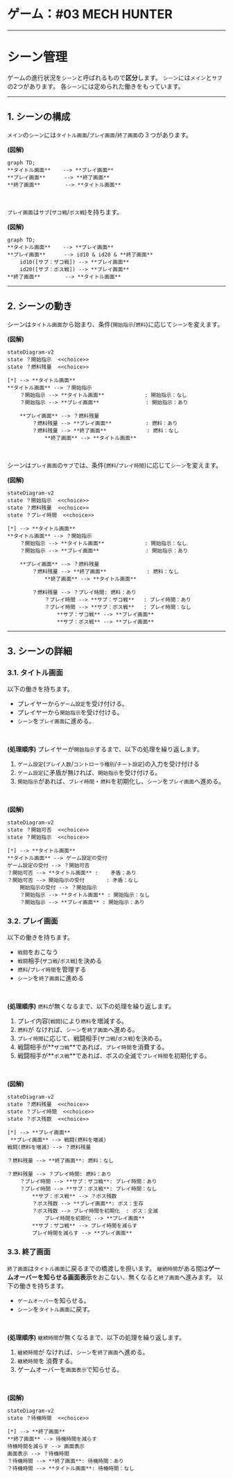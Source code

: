 # ゲーム：#03 MECH HUNTER
----
# シーン管理

ゲームの進行状況を`シーン`と呼ばれるもので**区分**します。
`シーン`には`メイン`と`サブ`の2つがあります。
各`シーン`には定められた働きをもっています。

----
## 1. シーンの構成
`メイン`の`シーン`には`タイトル画面`/`プレイ画面`/`終了画面`の３つがあります。

**(図解)**
```mermaid
graph TD;
**タイトル画面**    --> **プレイ画面**
**プレイ画面**      --> **終了画面**
**終了画面**        --> **タイトル画面**
```
</BR>

`プレイ画面`は`サブ`(`ザコ戦`/`ボス戦`)を持ちます。

**(図解)**
```mermaid
graph TD;
**タイトル画面**    --> **プレイ画面**
**プレイ画面**      --> id10 & id20 & **終了画面**
    id10([サブ：ザコ戦]) --> **プレイ画面**
    id20([サブ：ボス戦]) --> **プレイ画面**
**終了画面**        --> **タイトル画面**
```
---
## 2. シーンの動き

シーンは`タイトル画面`から始まり、条件(`開始指示`/`燃料`)に応じて`シーン`を変えます。

**(図解)**
```mermaid
stateDiagram-v2
state ？開始指示  <<choice>>
state ？燃料残量  <<choice>>

[*] --> **タイトル画面**
**タイトル画面** --> ？開始指示
    ？開始指示 --> **タイトル画面**             : 開始指示：なし
    ？開始指示 --> **プレイ画面**               : 開始指示：あり

    **プレイ画面** --> ？燃料残量
        ？燃料残量 --> **プレイ画面**           : 燃料：あり
        ？燃料残量 --> **終了画面**             : 燃料：なし
            **終了画面** --> **タイトル画面**
```
</BR>

シーンは`プレイ画面`の`サブ`では、条件(`燃料`/`プレイ時間`)に応じて`シーン`を変えます。

**(図解)**
```mermaid
stateDiagram-v2
state ？開始指示  <<choice>>
state ？燃料残量  <<choice>>
state ？プレイ時間  <<choice>>

[*] --> **タイトル画面**
**タイトル画面** --> ？開始指示
    ？開始指示 --> **タイトル画面**             : 開始指示：なし
    ？開始指示 --> **プレイ画面**               : 開始指示：あり

    **プレイ画面** --> ？燃料残量
        ？燃料残量 --> **終了画面**             : 燃料：なし
            **終了画面** --> **タイトル画面**

        ？燃料残量 --> ？プレイ時間: 燃料：あり
            ？プレイ時間 --> **サブ：ザコ戦**   : プレイ時間：あり
            ？プレイ時間 --> **サブ：ボス戦**   : プレイ時間：なし
                **サブ：ザコ戦** --> **プレイ画面**
                **サブ：ボス戦** --> **プレイ画面** 
```

----
## 3. シーンの詳細

### 3.1. タイトル画面

以下の働きを持ちます。
- プレイヤーから`ゲーム設定`を受け付ける。
- プレイヤーから`開始指示`を受け付ける。
- `シーン`を`プレイ画面`に進める。
</BR>

**(処理順序)**
プレイヤーが`開始指示`するまで、以下の処理を繰り返します。
1. `ゲーム設定`(`プレイ人数`/`コントローラ種別`/`チート設定`)の入力を受け付ける
1. `ゲーム設定`に矛盾が無ければ、`開始指示`を受け付ける。
1. `開始指示`があれば、`プレイ時間`・`燃料`を初期化し、`シーン`を`プレイ画面`へ進める。
</BR>

**(図解)**
```mermaid
stateDiagram-v2
state ？開始可否  <<choice>>
state ？開始指示  <<choice>>

[*] --> **タイトル画面**
**タイトル画面** --> ゲーム設定の受付
ゲーム設定の受付 --> ？開始可否
？開始可否 --> **タイトル画面** :    矛盾：あり
？開始可否 --> 開始指示の受付       : 矛盾：なし
    開始指示の受付 --> ？開始指示
    ？開始指示 --> **タイトル画面** : 開始指示：なし
    ？開始指示 --> **プレイ画面** : 開始指示：あり
```

### 3.2. プレイ画面

以下の働きを持ちます。
- `戦闘`をおこなう
- `戦闘`相手(`ザコ戦`/`ボス戦`)を決める
- `燃料`/`プレイ時間`を管理する
- `シーン`を`終了画面`に進める
</BR>

**(処理順序)**
`燃料`が無くなるまで、以下の処理を繰り返します。

1. プレイ内容(`戦闘`)により`燃料`を増減する。
1. `燃料`が なければ、`シーン`を`終了画面`へ進める。
1. `プレイ時間`に応じて、戦闘相手(`ザコ戦`/`ボス戦`)を決める。
1. 戦闘相手が**`ザコ戦`**であれば、`プレイ時間`を消費する。
1. 戦闘相手が**`ボス戦`**であれば、ボスの全滅で`プレイ時間`を初期化する。
</BR>

**(図解)**
```mermaid
stateDiagram-v2
state ？燃料残量  <<choice>>
state ？プレイ時間  <<choice>>
state ？ボス残数  <<choice>>

[*] --> **プレイ画面**
 **プレイ画面** --> 戦闘(燃料を増減)
戦闘(燃料を増減) --> ？燃料残量

？燃料残量 --> **終了画面**: 燃料：なし

？燃料残量 --> ？プレイ時間: 燃料：あり
    ？プレイ時間 --> **サブ：ザコ戦**: プレイ時間：あり
    ？プレイ時間 --> **サブ：ボス戦**: プレイ時間：なし
        **サブ：ボス戦** --> ？ボス残数 
        ？ボス残数 --> **プレイ画面**: ボス：生存
        ？ボス残数 --> プレイ時間を初期化  : ボス：全滅
            プレイ時間を初期化 --> **プレイ画面**
        **サブ：ザコ戦** --> プレイ時間を減らす 
        プレイ時間を減らす --> **プレイ画面**
```

### 3.3. 終了画面

`終了画面`は`タイトル画面`に戻るまでの橋渡しを担います。
`継続時間`がある間は**ゲームオーバーを知らせる画面表示**をおこない、無くなると`終了画面`へ進みます。
以下の働きを持ちます。
- `ゲームオーバー`を知らせる。
- `シーン`を`タイトル画面`に戻す。
</BR>

**(処理順序)**
`継続時間`が無くなるまで、以下の処理を繰り返します。
1. `継続時間`が なければ、`シーン`を`終了画面`へ進める。
1. `継続時間`を 消費する。
1. ゲームオーバーを`画面表示`で知らせる。
</BR>

**(図解)**
```mermaid
stateDiagram-v2
state ？待機時間  <<choice>>

[*] --> **終了画面**
**終了画面** --> 待機時間を減らす
待機時間を減らす --> 画面表示
画面表示 --> ？待機時間
？待機時間 --> **終了画面**: 待機時間：あり 
？待機時間 --> **タイトル画面**: 待機時間：なし
```